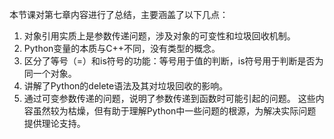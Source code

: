 本节课对第七章内容进行了总结，主要涵盖了以下几点：
1. 对象引用实质上是参数传递问题，涉及对象的可变性和垃圾回收机制。
2. Python变量的本质与C++不同，没有类型的概念。
3. 区分了等号（=）和is符号的功能：等号用于值的判断，is符号用于判断是否为同一个对象。
4. 讲解了Python的delete语法及其对垃圾回收的影响。
5. 通过可变参数传递的问题，说明了参数传递到函数时可能引起的问题。
这些内容虽然较为枯燥，但有助于理解Python中一些问题的根源，为解决实际问题提供理论支持。